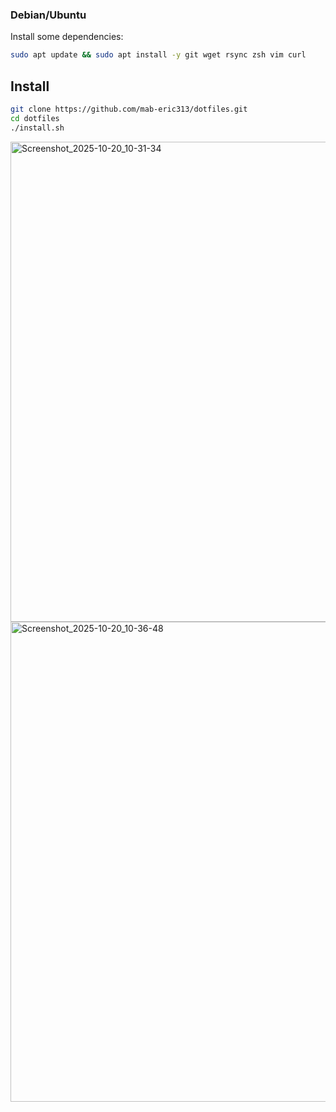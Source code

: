 ### Debian/Ubuntu
Install some dependencies:
```bash
sudo apt update && sudo apt install -y git wget rsync zsh vim curl
```

## Install 
```bash
git clone https://github.com/mab-eric313/dotfiles.git
cd dotfiles
./install.sh
```

<img width="1366" height="768" alt="Screenshot_2025-10-20_10-31-34" src="https://github.com/user-attachments/assets/865eeacc-6f3a-41fd-8bbb-aeafe54ce7ec" />
<img width="1366" height="768" alt="Screenshot_2025-10-20_10-36-48" src="https://github.com/user-attachments/assets/c0013ce4-2977-46ed-b61a-bbf78a1ec1f8" />
